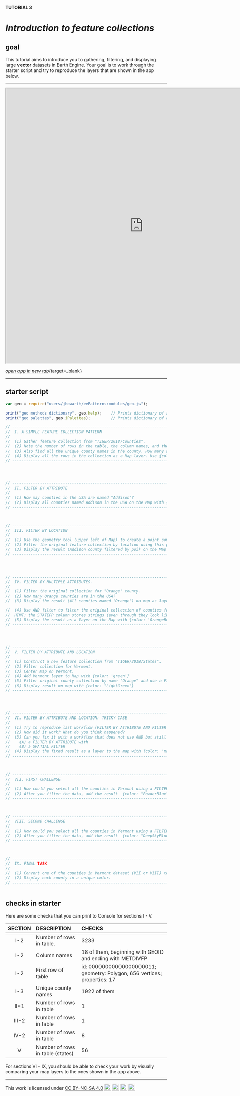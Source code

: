 __TUTORIAL 3__

# _**Introduction to feature collections**_  

## __goal__  

This tutorial aims to introduce you to gathering, filtering, and displaying large __vector__ datasets in Earth Engine. Your goal is to work through the starter script and try to reproduce the layers that are shown in the app below.

---    

<iframe
  src="https://ee-patterns.projects.earthengine.app/view/tutorial-03"
  style="width:854px; height:854px"
></iframe>  

[_open app in new tab_](https://ee-patterns.projects.earthengine.app/view/tutorial-03){target=_blank}

---  

## __starter script__

```js
var geo = require("users/jhowarth/eePatterns:modules/geo.js");

print("geo methods dictionary", geo.help);    // Prints dictionary of all tools in module.  
print("geo palettes", geo.iPalettes);         // Prints dictionary of all palettes in module. 

// ---------------------------------------------------------------------------
//  I. A SIMPLE FEATURE COLLECTION PATTERN
//
//  (1) Gather feature collection from "TIGER/2018/Counties".
//  (2) Note the number of rows in the table, the column names, and the first row of data.
//  (3) Also find all the unique county names in the county. How many are there?
//  (4) Display all the rows in the collection as a Map layer. Use {color: 'white'} 
// ---------------------------------------------------------------------------




// ---------------------------------------------------------------------------
//  II. FILTER BY ATTRIBUTE
//
//  (1) How may counties in the USA are named "Addison"?
//  (2) Display all counties named Addison in the USA on the Map with {color: 'gray'}.
// ---------------------------------------------------------------------------



// ---------------------------------------------------------------------------
//  III. FILTER BY LOCATION
//
//  (1) Use the geometry tool (upper left of Map) to create a point somewhere inside Addison County, Vermont.
//  (2) Filter the original feature collection by location using this poi. 
//  (3) Display the result (Addison county filtered by poi) on the Map with {color: 'black'}.
// ---------------------------------------------------------------------------




// ---------------------------------------------------------------------------
//  IV. FILTER BY MULTIPLE ATTRIBUTES.
//  
//  (1) Filter the original collection for "Orange" county.
//  (2) How many Orange counties are in the USA?
//  (3) Display the result (All counties named 'Orange') on map as layer with {color: 'orange'}.

//  (4) Use AND filter to filter the original collection of counties for "Orange" county IN VERMONT.
//  HINT: the STATEFP column stores strings (even through they look like numbers).
//  (5) Display the result as a layer on the Map with {color: 'OrangeRed'}.
// ---------------------------------------------------------------------------




// ---------------------------------------------------------------------------
//  V. FILTER BY ATTRIBUTE AND LOCATION
//
//  (1) Construct a new feature collection from "TIGER/2018/States".
//  (2) Filter collection for Vermont.
//  (3) Center Map on Vermont. 
//  (4) Add Vermont layer to Map with {color: 'green'}
//  (5) Filter original county collection by name "Orange" and use a FILTER BY LOCATION to filter in bounds of Vermont state.
//  (6) Display result on map with {color: "LightGreen"}
// ---------------------------------------------------------------------------




// ---------------------------------------------------------------------------
//  VI. FILTER BY ATTRIBUTE AND LOCATION: TRICKY CASE
//  
//  (1) Try to reproduce last workflow (FILTER BY ATTRIBUTE AND FILTER BY LOCATION) to map "Essex" county in Vermont.
//  (2) How did it work? What do you think happened?
//  (3) Can you fix it with a workflow that does not use AND but still links together
//    (A) a FILTER BY ATTRIBUTE with 
//    (B) a SPATIAL FILTER  
//  (4) Display the fixed result as a layer to the map with {color: 'magenta'}.
// ---------------------------------------------------------------------------



// ---------------------------------------------------------------------------
//  VII. FIRST CHALLENGE 
//
//  (1) How could you select all the counties in Vermont using a FILTER BY ATTRIBUTE workflow?
//  (2) After you filter the data, add the result  {color: "PowderBlue"}
// ---------------------------------------------------------------------------



// ---------------------------------------------------------------------------
//  VIII. SECOND CHALLENGE
//
//  (1) How could you select all the counties in Vermont using a FILTER BY LOCATION workflow?
//  (2) After you filter the data, add the result  {color: "DeepSkyBlue"}
// ---------------------------------------------------------------------------



// ---------------------------------------------------------------------------
//  IX. FINAL TASK
//  
//  (1) Convert one of the counties in Vermont dataset (VII or VIII) to nominal image 
//  (2) Display each county in a unique color.
// ---------------------------------------------------------------------------



```

## __checks in starter__ 

Here are some checks that you can print to Console for sections I - V.  

| SECTION | DESCRIPTION                 | CHECKS            |
| :--:    | :--                         | :--               |
| I-2     | Number of rows in table.    | 3233              |  
| I-2     | Column names                | 18 of them, beginning with GEOID and ending with METDIVFP   |
| I-2     | First row of table          | id: 00000000000000000011; geometry: Polygon, 656 vertices; properties: 17  |  
| I-3     | Unique county names         | 1922 of them      |  
| II-1    | Number of rows in table     | 1                 |
| III-2   | Number of rows in table     | 1                 |  
| IV-2    | Number of rows in table     | 8                 |  
| V       | Number of rows in table (states)    | 56          |  

For sections VI - IX, you should be able to check your work by visually comparing your map layers to the ones shown in the app above.  

---

<p xmlns:cc="http://creativecommons.org/ns#" >This work is licensed under <a href="https://creativecommons.org/licenses/by-nc-sa/4.0/?ref=chooser-v1" target="_blank" rel="license noopener noreferrer" style="display:inline-block;">CC BY-NC-SA 4.0<img style="height:22px!important;margin-left:3px;vertical-align:text-bottom;" src="https://mirrors.creativecommons.org/presskit/icons/cc.svg?ref=chooser-v1" alt=""><img style="height:22px!important;margin-left:3px;vertical-align:text-bottom;" src="https://mirrors.creativecommons.org/presskit/icons/by.svg?ref=chooser-v1" alt=""><img style="height:22px!important;margin-left:3px;vertical-align:text-bottom;" src="https://mirrors.creativecommons.org/presskit/icons/nc.svg?ref=chooser-v1" alt=""><img style="height:22px!important;margin-left:3px;vertical-align:text-bottom;" src="https://mirrors.creativecommons.org/presskit/icons/sa.svg?ref=chooser-v1" alt=""></a></p>